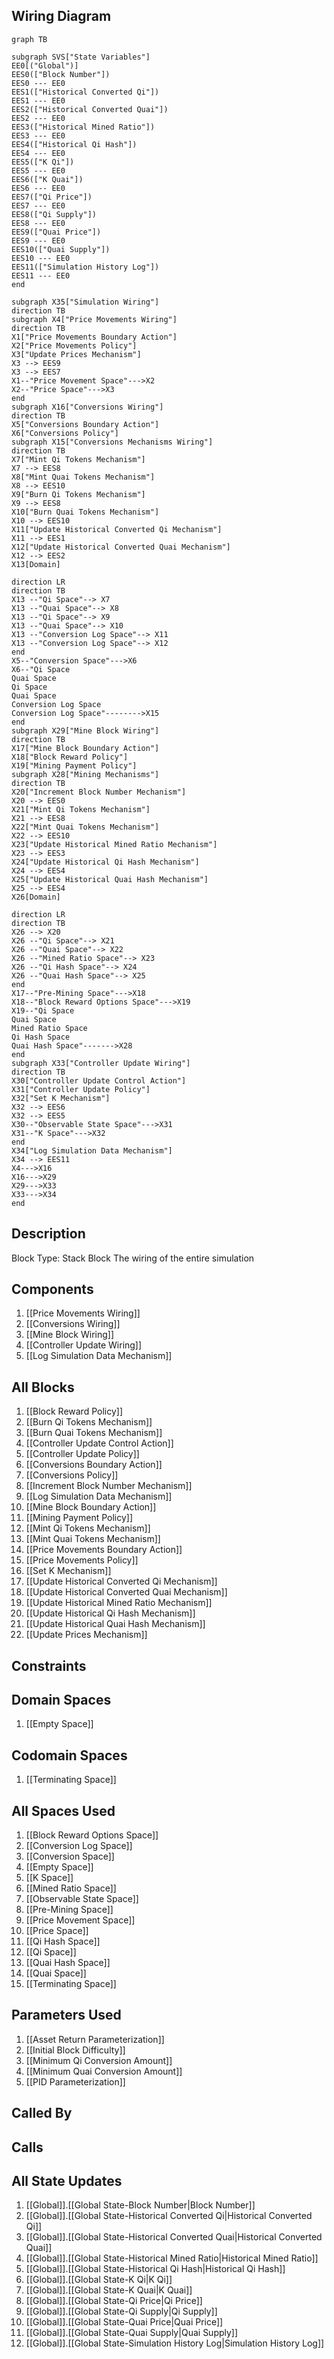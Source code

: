 ## Wiring Diagram

```mermaid
graph TB

subgraph SVS["State Variables"]
EE0[("Global")]
EES0(["Block Number"])
EES0 --- EE0
EES1(["Historical Converted Qi"])
EES1 --- EE0
EES2(["Historical Converted Quai"])
EES2 --- EE0
EES3(["Historical Mined Ratio"])
EES3 --- EE0
EES4(["Historical Qi Hash"])
EES4 --- EE0
EES5(["K Qi"])
EES5 --- EE0
EES6(["K Quai"])
EES6 --- EE0
EES7(["Qi Price"])
EES7 --- EE0
EES8(["Qi Supply"])
EES8 --- EE0
EES9(["Quai Price"])
EES9 --- EE0
EES10(["Quai Supply"])
EES10 --- EE0
EES11(["Simulation History Log"])
EES11 --- EE0
end

subgraph X35["Simulation Wiring"]
direction TB
subgraph X4["Price Movements Wiring"]
direction TB
X1["Price Movements Boundary Action"]
X2["Price Movements Policy"]
X3["Update Prices Mechanism"]
X3 --> EES9
X3 --> EES7
X1--"Price Movement Space"--->X2
X2--"Price Space"--->X3
end
subgraph X16["Conversions Wiring"]
direction TB
X5["Conversions Boundary Action"]
X6["Conversions Policy"]
subgraph X15["Conversions Mechanisms Wiring"]
direction TB
X7["Mint Qi Tokens Mechanism"]
X7 --> EES8
X8["Mint Quai Tokens Mechanism"]
X8 --> EES10
X9["Burn Qi Tokens Mechanism"]
X9 --> EES8
X10["Burn Quai Tokens Mechanism"]
X10 --> EES10
X11["Update Historical Converted Qi Mechanism"]
X11 --> EES1
X12["Update Historical Converted Quai Mechanism"]
X12 --> EES2
X13[Domain]

direction LR
direction TB
X13 --"Qi Space"--> X7
X13 --"Quai Space"--> X8
X13 --"Qi Space"--> X9
X13 --"Quai Space"--> X10
X13 --"Conversion Log Space"--> X11
X13 --"Conversion Log Space"--> X12
end
X5--"Conversion Space"--->X6
X6--"Qi Space
Quai Space
Qi Space
Quai Space
Conversion Log Space
Conversion Log Space"-------->X15
end
subgraph X29["Mine Block Wiring"]
direction TB
X17["Mine Block Boundary Action"]
X18["Block Reward Policy"]
X19["Mining Payment Policy"]
subgraph X28["Mining Mechanisms"]
direction TB
X20["Increment Block Number Mechanism"]
X20 --> EES0
X21["Mint Qi Tokens Mechanism"]
X21 --> EES8
X22["Mint Quai Tokens Mechanism"]
X22 --> EES10
X23["Update Historical Mined Ratio Mechanism"]
X23 --> EES3
X24["Update Historical Qi Hash Mechanism"]
X24 --> EES4
X25["Update Historical Quai Hash Mechanism"]
X25 --> EES4
X26[Domain]

direction LR
direction TB
X26 --> X20
X26 --"Qi Space"--> X21
X26 --"Quai Space"--> X22
X26 --"Mined Ratio Space"--> X23
X26 --"Qi Hash Space"--> X24
X26 --"Quai Hash Space"--> X25
end
X17--"Pre-Mining Space"--->X18
X18--"Block Reward Options Space"--->X19
X19--"Qi Space
Quai Space
Mined Ratio Space
Qi Hash Space
Quai Hash Space"------->X28
end
subgraph X33["Controller Update Wiring"]
direction TB
X30["Controller Update Control Action"]
X31["Controller Update Policy"]
X32["Set K Mechanism"]
X32 --> EES6
X32 --> EES5
X30--"Observable State Space"--->X31
X31--"K Space"--->X32
end
X34["Log Simulation Data Mechanism"]
X34 --> EES11
X4--->X16
X16--->X29
X29--->X33
X33--->X34
end
```

## Description

Block Type: Stack Block
The wiring of the entire simulation
## Components
1. [[Price Movements Wiring]]
2. [[Conversions Wiring]]
3. [[Mine Block Wiring]]
4. [[Controller Update Wiring]]
5. [[Log Simulation Data Mechanism]]

## All Blocks
1. [[Block Reward Policy]]
2. [[Burn Qi Tokens Mechanism]]
3. [[Burn Quai Tokens Mechanism]]
4. [[Controller Update Control Action]]
5. [[Controller Update Policy]]
6. [[Conversions Boundary Action]]
7. [[Conversions Policy]]
8. [[Increment Block Number Mechanism]]
9. [[Log Simulation Data Mechanism]]
10. [[Mine Block Boundary Action]]
11. [[Mining Payment Policy]]
12. [[Mint Qi Tokens Mechanism]]
13. [[Mint Quai Tokens Mechanism]]
14. [[Price Movements Boundary Action]]
15. [[Price Movements Policy]]
16. [[Set K Mechanism]]
17. [[Update Historical Converted Qi Mechanism]]
18. [[Update Historical Converted Quai Mechanism]]
19. [[Update Historical Mined Ratio Mechanism]]
20. [[Update Historical Qi Hash Mechanism]]
21. [[Update Historical Quai Hash Mechanism]]
22. [[Update Prices Mechanism]]

## Constraints

## Domain Spaces
1. [[Empty Space]]

## Codomain Spaces
1. [[Terminating Space]]

## All Spaces Used
1. [[Block Reward Options Space]]
2. [[Conversion Log Space]]
3. [[Conversion Space]]
4. [[Empty Space]]
5. [[K Space]]
6. [[Mined Ratio Space]]
7. [[Observable State Space]]
8. [[Pre-Mining Space]]
9. [[Price Movement Space]]
10. [[Price Space]]
11. [[Qi Hash Space]]
12. [[Qi Space]]
13. [[Quai Hash Space]]
14. [[Quai Space]]
15. [[Terminating Space]]

## Parameters Used
1. [[Asset Return Parameterization]]
2. [[Initial Block Difficulty]]
3. [[Minimum Qi Conversion Amount]]
4. [[Minimum Quai Conversion Amount]]
5. [[PID Parameterization]]

## Called By

## Calls

## All State Updates
1. [[Global]].[[Global State-Block Number|Block Number]]
2. [[Global]].[[Global State-Historical Converted Qi|Historical Converted Qi]]
3. [[Global]].[[Global State-Historical Converted Quai|Historical Converted Quai]]
4. [[Global]].[[Global State-Historical Mined Ratio|Historical Mined Ratio]]
5. [[Global]].[[Global State-Historical Qi Hash|Historical Qi Hash]]
6. [[Global]].[[Global State-K Qi|K Qi]]
7. [[Global]].[[Global State-K Quai|K Quai]]
8. [[Global]].[[Global State-Qi Price|Qi Price]]
9. [[Global]].[[Global State-Qi Supply|Qi Supply]]
10. [[Global]].[[Global State-Quai Price|Quai Price]]
11. [[Global]].[[Global State-Quai Supply|Quai Supply]]
12. [[Global]].[[Global State-Simulation History Log|Simulation History Log]]

